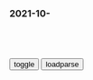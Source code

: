 ### 2021-10-　

```note
```

<table id="tbc" style="white-space:pre-wrap">
</table>
<button onclick="toggleb()">toggle</button>
<button onclick="loadparse()">loadparse</button>
<br>
<!-- 🌸<br>🍅-　-🍑<hr>🍀 -->
<pre>
<textarea rows="30" cols="100" style="display: none" id="tar">

<p><font size="4""><b>
法国天主教领袖率主教团下跪！</b></font>
https://mbd.baidu.com/newspage/data/landingsuper?context=%7B%22nid%22%3A%22news_9133560379413657845%22%7D

b度网友ebb301b
天主教的忏悔就表示被主原谅了，然后可以继续了~~

髯翁
发炎人的嘴硬就只当没发生过了，然后可以继续了。

<font size="1" style="color:#DCDCDC"><b>2021/11/8 下午4:11:18</b></font>

<p><font size="4""><b>
A股永不骗人的黄金不败铁则：“月线看趋势，周线看方向，日线看买卖点”，虽16字，但字字斗金</b></font>
https://baijiahao.baidu.com/s?id=1652459188010015452&wfr=spider&for=pc

有99%的活跃交易者最容易在顶部看多，底部看空，这就是投资者所犯的做大错误，所以想要赚钱就需要和投资大众“对着干”，
https://pics1.baidu.com/feed/00e93901213fb80eac4f7fc2ab12f02bb8389456.jpeg?token=d9a10da1d3688cd64540f193b26e1ef2&.jpg

<font size="1" style="color:#DCDCDC"><b>2021/11/8 下午4:01:13</b></font>

<p><font size="4""><b>
火影忍者：为了给佐助做早餐，鼬神开启万花筒，天照煎蛋你见过没,动漫,日本动漫,好看视频</b></font>
https://haokan.baidu.com/v?vid=6844821956970271783&sfrom=baidu-feed

<font size="1" style="color:#DCDCDC"><b>2021/11/8 下午3:35:48</b></font>

<p><font size="4""><b>
生涯：老头得知被出卖了，紧紧握住叛徒的手，微笑拉响了手雷！,影视,战争片,好看视频</b></font>
https://haokan.baidu.com/v?vid=1144835547669725955

<font size="1" style="color:#DCDCDC"><b>2021/11/8 下午2:51:20</b></font>

<p><font size="4""><b>
小明王为何不及早禅位朱元璋，非要等死呢？_腾讯新闻</b></font>
https://new.qq.com/rain/a/20211006a026q300

<font size="1" style="color:#DCDCDC"><b>2021/11/8 下午2:39:27</b></font>

<p><font size="4""><b>
德天使爆出双灵高达，而双灵的审判系统能力直接让新型高达瘫痪,动漫,日本动漫,好看视频</b></font>
https://haokan.baidu.com/v?vid=15280114552729222795&sfrom=baidu-feed

根除z争。a龖龖龖

无妨，只要你愿意代替我去做，去改变这个扭曲的世界。

<font size="1" style="color:#DCDCDC"><b>2021/11/8 下午2:28:02</b></font>

<p><font size="4""><b>
原来佩恩，也是一个苦命人，被木叶忍者狠狠的欺负了！,动漫,日本动漫,好看视频</b></font>
https://haokan.baidu.com/v?vid=9973467194807733119&sfrom=baidu-feed

对我来说你们的阻止太碍事了。a龖龖龖

<font size="1" style="color:#DCDCDC"><b>2021/11/10 下午9:27:30</b></font>

<p><font size="4""><b>
交通站：大阪师团的兵，卖东西没在怕的，价格合适大炮都卖,影视,战争片,好看视频</b></font>
https://haokan.baidu.com/v?vid=16779845672887207255&sfrom=baidu-feed

您知道战争时期什么最赚钱吗？

我有一个新的作战方案，保证在战争结束以后，我们就有做大生意的本钱了。
把炮卖掉。a龖龖囗

<font size="1" style="color:#DCDCDC"><b>2021/11/8 下午2:21:24</b></font>

<p><font size="4"><b>
我不是药神：神父揭露卖假药被保安抓，程勇看不下去带人直接干！,影视,喜剧片,好看视频</b></font>
https://haokan.baidu.com/v?vid=1211989556396681921&tab=

<font size="1" style="color:#DCDCDC"><b>2021/11/15 下午2:48:56</b></font>
<p><font size="4""><b>
药神：徐峥拉神父下水，这段戏简直绝了，看看什么叫老戏骨,影视,喜剧片,好看视频</b></font>
https://haokan.baidu.com/v?vid=9110997576985550145&sfrom=baidu-feed

我是基督徒，违法的事情是不能做的。

人命关天啊，为了救人命而违法有什么错？

<font size="1" style="color:#DCDCDC"><b>2021/11/8 下午2:08:32</b></font>

<p><font size="4""><b>
那年那兔那些事儿：兔子不要脸，身为种花家的人，还替毛熊打圆场,动漫,国产动漫,好看视频</b></font>
https://haokan.baidu.com/v?vid=10694455665043482341

你张口毛熊闭口毛熊，把你自己那张面具摘下来，想想自己的祖宗是谁。a龖龖囗

我们不能再任由只会空谈的人摆布。a龖龖囗

<font size="1" style="color:#DCDCDC"><b>2021/11/8 下午2:02:23</b></font>

<p><font size="4""><b>
那年那兔：兔子毛熊二国结交，双方开始阅兵唱国歌，像真的一样,动漫,国产动漫,好看视频</b></font>
https://haokan.baidu.com/v?vid=8030938479320125179&sfrom=baidu-feed

这个伟大的gj，已经不复存在了。

我们相爱又相杀。

<font size="1" style="color:#DCDCDC"><b>2021/11/8 下午1:53:12</b></font>

<p><font size="4""><b>
那年那兔：秃子打不过兔子，只能拿着喇叭，逞一时口舌之快,动漫,国产动漫,好看视频</b></font>
https://haokan.baidu.com/v?vid=8634243679684166097

那就干一票吧。

自己人打自己人，何必呢？

老子自幼就是种花家的传人，厚颜无耻之徒。a龖龖龖

总有一天，我会回来的。总有一天。

<font size="1" style="color:#DCDCDC"><b>2021/11/8 下午2:00:13</b></font>

<p><font size="4""><b>
史上最全！人体工学椅选购指南 | 先看评测_哔哩哔哩_bilibili</b></font>
https://www.bilibili.com/video/BV12g411K7rB

<font size="1" style="color:#DCDCDC"><b>2021/11/8 上午11:47:12</b></font>

<p><font size="4""><b>
gj统计局：2020年zgGDP占世界经济比重预计达到17%左右</b></font>
https://baijiahao.baidu.com/s?id=1689190963377483986&wfr=spider&for=pc

<font size="1" style="color:#DCDCDC"><b>2021/11/8 上午10:44:42</b></font>

<p><font size="4""><b>
当消费主义和女q合体，资本笑麻了【有轶见】_哔哩哔哩_bilibili</b></font>
https://www.bilibili.com/video/BV18T4y197iR

<font size="1" style="color:#DCDCDC"><b>2021/11/8 上午10:33:59</b></font>

<font size="4""><b>
非洲暴君博卡萨：穷奢暴虐，娶18岁zg姑娘，加冕称帝无人光临</b></font>
https://mbd.baidu.com/newspage/data/landingsuper?context=%7B%22nid%22%3A%22news_8857225237136365038%22%7D&n_type=0&p_from=1

他当年的“称帝”行为实在太过雷人，成为了全世界的笑柄。在中非这个全世界最贫瘠的gj里，博卡萨通过z变当上总统，然后横征暴敛积累财富，最后在gj即将破产前登基称帝，也彻底把中非g和g带进了地狱。

因为他的名声太臭，所以1976年博卡萨的登基大典没有任何一个gj领导人参与，连他最亲密的法国人都不愿意给他面子。

“非洲三大暴君”中，阿明最为血腥残暴，蒙博托最为贪婪腐败，而博卡萨最出名的则是疯狂，甚至他的手下曾信誓旦旦地称其“精神有问题”。

英国人看清楚了战后局势，早早就卷铺盖走人了，法国作为大lgj，z府依然要坚持传统的“帝国政策”：即放开z治q利，但是要在文化和经济上输出影响，让殖民地成为自己的附庸。

时任总统达科发现了一个令自己不安的事情：中非军队完全不鸟自己这个总统，而是听从军队总参谋长博卡萨的命令。

堂堂中非国家军队变成了“博家军”，达科感觉如芒刺在背，而博卡萨也越来越骄横。

1966年，达科看清了博卡萨的狼子野心，想要清除博卡萨这个定时炸弹，结果得到风声的博卡萨啊先下手为强，

博卡萨上台后，将中非独立6年来的努力全部推翻，他武力威胁gj议员，让议会选举他为“终身z席”，并且自己一人身兼全g所有部委的部长职务，他既是军队司令，也是教育部长，还是外交部长，也是妇女协会主任。

博卡萨这种专制不是来源于他对q力的贪恋，而是来源于他对z治的无知。“博卡萨根本不知道什么是z府，也不知道什么是总统，他在以管理军队的方式管理z府”，这是下台的达科总统的评价。

当中非已经成为自己的私产后，博卡萨没想着有一番作为，而是立刻开始敛财。

中非的支柱产业是可可豆种植以及开采金刚石和铀矿，博卡萨将这些矿产的资本“收归g有”，其实就是把gj收入装进自己的口袋。

此外他还给全g各个行业加税，本地人上不上班都要交人头税，而外国人经商更要缴纳高达10%的资本作为保护费。不交者拒绝入境做生意，就算交了，博卡萨还要收3成的股份，简直比黑手d还黑。

<font size="4""><b>
上h迪士n乐园8日开工 z方股份占比57%_产经_公司新闻_新浪财经_新浪网</b></font>
http://finance.sina.com.cn/roll/20110408/19119660077.shtml

<font size="1" style="color:#1E90FF"><b>2021/11/8 上午10:15:01</b></font>

在这些狗血措施下，博卡萨的个人资产飞速增长，执z还没几年，他就在瑞士以个人身份存了10亿美金。博卡萨在g内大修行宫，还在欧美发达gj购买物业，其中包括十几个葡萄酒庄园、豪宅以及街区，此外还有数艘私人飞机和游艇停在世界各地的景点随时待命。

钱有了，q有了，房子也有了，博卡萨接着开始扩充后宫。

他坐着飞机全球访问，并顺便寻摸美女，在1968年，博卡萨在zg台湾访问时爱上了18岁的酒店员工林碧c。在金钱攻势和花言巧语下，40多岁的博卡萨将林碧c骗到中非，做了自己第9个老婆。

博卡萨在中非竭泽而渔，搞得m怨很大，g内g外都有怨言，但是他依然稳坐总统职位。博卡萨对于反对派绝不手软，他建立私人jy关yz敌和反对派，将这些人用酷刑折磨后处死。有记载他将反对派的尸体拿去喂猛兽，

“皇帝”这个称号是随便叫的吗？但博卡萨偏不，他不听手下改为“王国”的意见，坚持把中非共和国改成“中非帝国”，甚至在头衔上加上“法兰西的王”，

根据法国人的研究揭示，博卡萨一直是个“精神法国人”，而他称帝，是对法国皇帝拿破仑的一次致敬。

70年代末的中非z府财政已经崩溃，靠着法国人给一点资金运转，但是z府g员们不敢不听博卡萨的命令，否则将小命不保。

中非请了外国施工队在首都中心修建了一座“凯旋门”，并造了4座博卡萨巨型铜像放在大路两旁。

当时的中非已经停发公务员工资长达半年，g库里空空如也，国外债台高筑。

登基过后，博卡萨没有任何改变，继续对百姓敲骨吸髓。中非rm忍无可忍，多地爆发反z府游行，博卡萨皇帝派出jjz压抗议的工人和学生，甚至在首都屠杀了100多名儿童，

<font size="1" style="color:#1E90FF"><b>2021/11/8 上午9:51:08</b></font>

</textarea>
</pre>
<!-- 🍀<br>🍑-　-🍅<hr>🌸 -->

```tip
```

<script src="https://cdn.jsdelivr.net/npm/jquery@3.5.1/dist/jquery.min.js"></script>

<link rel="stylesheet" href="https://cdn.jsdelivr.net/gh/fancyapps/fancybox@3.5.7/dist/jquery.fancybox.min.css" />
<script src="https://cdn.jsdelivr.net/gh/fancyapps/fancybox@3.5.7/dist/jquery.fancybox.min.js"></script>

<script type="text/javascript">

var __urlRegex = /(\b(https?|ftp|file):\/\/[-A-Z0-9+&@#\/%?=~_|!:,.;]*[-A-Z0-9+&@#\/%=~_|])/ig;
var __imgRegex = /\.(?:jpe?g|gif|png)$/i;

loadparse();

function parseURL($string){

    var exp = __urlRegex;
    return $string.replace(exp,function(match){
            __imgRegex.lastIndex=0;
            if(__imgRegex.test(match)){
                return '<a data-fancybox="gallery" href="' + match.replace("/p=700", "")
                 + '"><img src="' + match.replace("/p=700", "/p=160x200")+'" width="64"></a>';
            }
            else{
                return '<a href="' + match + '" target="_blank">' + match + '</a>';
            }
        }
    );
}

function loadparse() {
  tbc.innerHTML = parseURL(tar.value);
}

function toggleb() {
  var x = document.getElementById("tar");
  if (x.style.display === "none") {
    x.style.display = "";
  } else {
    x.style.display = "none";
  }
}

</script>
